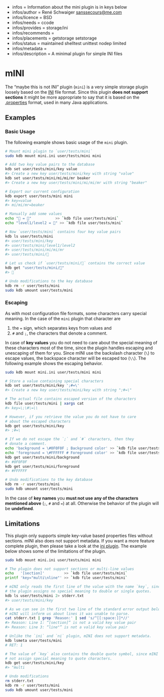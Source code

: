 - infos = Information about the mini plugin is in keys below
- infos/author = René Schwaiger <sanssecours@me.com>
- infos/licence = BSD
- infos/needs = ccode
- infos/provides = storage/ini
- infos/recommends =
- infos/placements = getstorage setstorage
- infos/status = maintained shelltest unittest nodep limited
- infos/metadata =
- infos/description = A minimal plugin for simple INI files

# mINI

The “maybe this is not INI” plugin (`mini`) is a very simple storage plugin loosely based on the [INI][] file format. Since this plugin **does not support sections** it might be more appropriate to say that it is based on the [.properties][] format, used in many Java applications.

[ini]: https://en.wikipedia.org/wiki/INI_file
[.properties]: https://en.wikipedia.org/wiki/.properties

## Examples

### Basic Usage

The following example shows basic usage of the `mini` plugin.

```sh
# Mount mini plugin to `user/tests/mini`
sudo kdb mount mini.ini user/tests/mini mini

# Add two key value pairs to the database
kdb set user/tests/mini/key value
#> Create a new key user/tests/mini/key with string "value"
kdb set user/tests/mini/mi/mi/mr beaker
#> Create a new key user/tests/mini/mi/mi/mr with string "beaker"

# Export our current configuration
kdb export user/tests/mini mini
#> key=value
#> mi/mi/mr=beaker

# Manually add some values
echo "🔑 = 🦄"           >> `kdb file user/tests/mini`
echo "level1/level2 = 👾" >> `kdb file user/tests/mini`

# Now `user/tests/mini` contains four key value pairs
kdb ls user/tests/mini
#> user/tests/mini/key
#> user/tests/mini/level1/level2
#> user/tests/mini/mi/mi/mr
#> user/tests/mini/🔑

# Let us check if `user/tests/mini/🔑` contains the correct value
kdb get "user/tests/mini/🔑"
#> 🦄

# Undo modifications to the key database
kdb rm -r user/tests/mini
sudo kdb umount user/tests/mini
```

### Escaping

As with most configuration file formats, some characters carry special meaning. In the case of the `mini` plugin that character are

1. the `=` sign, which separates keys from values and
2. `#` and `;`, the characters that denote a comment.

In case of **key values** you do not need to care about the special meaning of these characters most of the time, since the plugin handles escaping and unescaping of them for you. Since mINI use the backslash character (`\`) to escape values, the backspace character will be escaped too (`\\`). The following example shows the escaping behavior.

```sh
sudo kdb mount mini.ini user/tests/mini mini

# Store a value containing special characters
kdb set user/tests/mini/key ';#=\'
#> Create a new key user/tests/mini/key with string ";#=\"

# The actual file contains escaped version of the characters
kdb file user/tests/mini | xargs cat
#> key=\;\#\=\\

# However, if you retrieve the value you do not have to care
# about the escaped characters
kdb get user/tests/mini/key
#> ;#=\

# If we do not escape the `;` and `#` characters, then they
# donate a comment.
echo 'background = \#0F0F0F ; Background color' >> `kdb file user/tests/mini`
echo 'foreground = \#FFFFFF # Foreground color' >> `kdb file user/tests/mini`
kdb get user/tests/mini/background
#> #0F0F0F
kdb get user/tests/mini/foreground
#> #FFFFFF

# Undo modifications to the key database
kdb rm -r user/tests/mini
sudo kdb umount user/tests/mini
```

In the case of **key names** you **must not use any of the characters mentioned above** (`;`, `#` and `=`) at all. Otherwise the behavior of the plugin will be **undefined**.

## Limitations

This plugin only supports simple key-value based properties files without sections. mINI also does not support metadata. If you want a more feature complete plugin, then please take a look at the [ini plugin](../ini/). The example below shows some of the limitations of the plugin.

```sh
sudo kdb mount mini.ini user/tests/mini mini

# The plugin does not support sections or multi-line values
echo   '[section]'         >> `kdb file user/tests/mini`
printf 'key="multi\nline"' >> `kdb file user/tests/mini`

# mINI only reads the first line of the value with the name `key`, since
# the plugin assigns no special meaning to double or single quotes.
kdb ls user/tests/mini 2> stderr.txt
#> user/tests/mini/key

# As we can see in the first two line of the standard error output below,
# mINI will inform us about lines it was unable to parse.
cat stderr.txt | grep 'Reason:' | sed 's/^[[:space:]]*//'
#> Reason: Line 1: “[section]” is not a valid key value pair
#> Reason: Line 3: “line"” is not a valid key value pair

# Unlike the `ini` and `ni` plugin, mINI does not support metadata.
kdb lsmeta user/tests/mini
# RET: 1

# The value of `key` also contains the double quote symbol, since mINI does
# not assign special meaning to quote characters.
kdb get user/tests/mini/key
#> "multi

# Undo modifications
rm stderr.txt
kdb rm -r user/tests/mini
sudo kdb umount user/tests/mini
```
